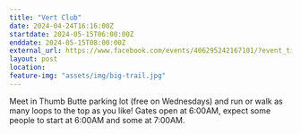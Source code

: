 ```yaml
---
title: "Vert Club"
date: 2024-04-24T16:16:00Z
startdate: 2024-05-15T06:00:00Z
enddate: 2024-05-15T08:00:00Z
external_url: https://www.facebook.com/events/406295242167101/?event_time_id=406295298833762
layout: post
location: 
feature-img: "assets/img/big-trail.jpg"
---
```


Meet in Thumb Butte parking lot (free on Wednesdays) and run or walk as many loops to the top as you like!  Gates open at 6&#58;00AM, expect some people to start at 6&#58;00AM and some at 7&#58;00AM. <br>
  <br>
  
